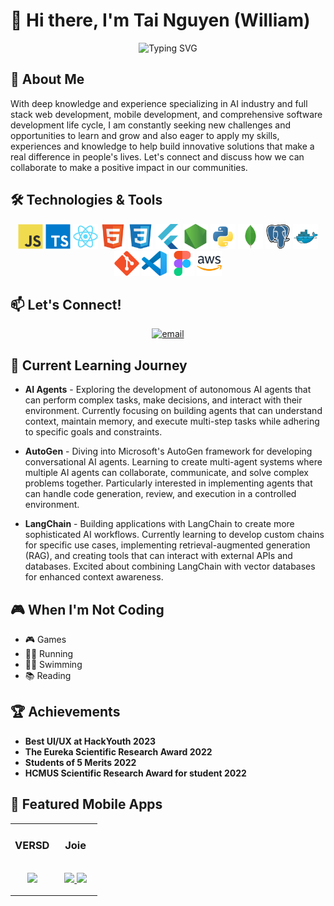# 👋 Hi there, I'm Tai Nguyen (William)

<p align="center">
  <img src="https://readme-typing-svg.herokuapp.com?font=Fira+Code&pause=1000&color=2ECC40&center=true&vCenter=true&random=false&width=435&lines=Full+Stack+Developer;AI+Enthusiast;Always+Learning+New+Things" alt="Typing SVG" />
</p>

## 🚀 About Me
With deep knowledge and experience specializing in AI industry and full stack web development, mobile development, and comprehensive software development life cycle, I am constantly seeking new challenges and opportunities to learn and grow and also eager to apply my skills, experiences and knowledge to help build innovative solutions that make a real difference in people's lives. Let's connect and discuss how we can collaborate to make a positive impact in our communities.

## 🛠️ Technologies & Tools
<p align="center">
  <!-- Frontend -->
  <img src="https://raw.githubusercontent.com/devicons/devicon/master/icons/javascript/javascript-original.svg" alt="javascript" width="40" height="40"/>
  <img src="https://raw.githubusercontent.com/devicons/devicon/master/icons/typescript/typescript-original.svg" alt="typescript" width="40" height="40"/>
  <img src="https://raw.githubusercontent.com/devicons/devicon/master/icons/react/react-original.svg" alt="react" width="40" height="40"/>
  <img src="https://raw.githubusercontent.com/devicons/devicon/master/icons/html5/html5-original.svg" alt="html5" width="40" height="40"/>
  <img src="https://raw.githubusercontent.com/devicons/devicon/master/icons/css3/css3-original.svg" alt="css3" width="40" height="40"/>

  
  <!-- Mobile -->
  <img src="https://raw.githubusercontent.com/devicons/devicon/master/icons/flutter/flutter-original.svg" alt="flutter" width="40" height="40"/>
  
  
  <!-- Backend -->
  <img src="https://raw.githubusercontent.com/devicons/devicon/master/icons/nodejs/nodejs-original.svg" alt="nodejs" width="40" height="40"/>
  <img src="https://raw.githubusercontent.com/devicons/devicon/master/icons/python/python-original.svg" alt="python" width="40" height="40"/>
  
  <!-- Database -->
  <img src="https://raw.githubusercontent.com/devicons/devicon/master/icons/mongodb/mongodb-original.svg" alt="mongodb" width="40" height="40"/>
  <img src="https://raw.githubusercontent.com/devicons/devicon/master/icons/postgresql/postgresql-original.svg" alt="postgresql" width="40" height="40"/>
  
  <!-- Tools -->
  <img src="https://raw.githubusercontent.com/devicons/devicon/master/icons/docker/docker-original.svg" alt="docker" width="40" height="40"/>
  <img src="https://raw.githubusercontent.com/devicons/devicon/master/icons/git/git-original.svg" alt="git" width="40" height="40"/>
  <img src="https://raw.githubusercontent.com/devicons/devicon/master/icons/vscode/vscode-original.svg" alt="vscode" width="40" height="40"/>
  <img src="https://raw.githubusercontent.com/devicons/devicon/master/icons/figma/figma-original.svg" alt="figma" width="40" height="40"/>

  <!-- Cloud -->
  <img src="https://raw.githubusercontent.com/devicons/devicon/master/icons/amazonwebservices/amazonwebservices-original-wordmark.svg" alt="aws" width="40" height="40"/>
</p>

## 📫 Let's Connect!
<p align="center">
  <a href="mailto:nguyentientai.3325@gmail.com">
    <img src="https://cdn.jsdelivr.net/npm/simple-icons@3.0.1/icons/gmail.svg" alt="email" width="40" height="40"/>
  </a>
</p>

## 🌱 Current Learning Journey
- **AI Agents** - Exploring the development of autonomous AI agents that can perform complex tasks, make decisions, and interact with their environment. Currently focusing on building agents that can understand context, maintain memory, and execute multi-step tasks while adhering to specific goals and constraints.

- **AutoGen** - Diving into Microsoft's AutoGen framework for developing conversational AI agents. Learning to create multi-agent systems where multiple AI agents can collaborate, communicate, and solve complex problems together. Particularly interested in implementing agents that can handle code generation, review, and execution in a controlled environment.

- **LangChain** - Building applications with LangChain to create more sophisticated AI workflows. Currently learning to develop custom chains for specific use cases, implementing retrieval-augmented generation (RAG), and creating tools that can interact with external APIs and databases. Excited about combining LangChain with vector databases for enhanced context awareness.

## 🎮 When I'm Not Coding
- 🎮 Games
- 🏃‍♂️ Running
- 🏊‍♂️ Swimming
- 📚 Reading

## 🏆 Achievements
- **Best UI/UX at HackYouth 2023**
- **The Eureka Scientific Research Award 2022**
- **Students of 5 Merits 2022**
- **HCMUS Scientific Research Award for student 2022**

## 📱 Featured Mobile Apps
<table>
  <tr>
    <td width="50%">
      <h3 align="center">VERSD</h3>
      <p align="center">
        <br/>
        <a href="https://play.google.com/store/apps/details?id=co.versd&pcampaignid=web_share">
          <img src="https://img.shields.io/badge/Google_Play-414141?style=for-the-badge&logo=google-play&logoColor=white](https://play.google.com/store/apps/details?id=co.versd&pcampaignid=web_share)"/>
        </a>
      </p>
    </td>
    <td width="50%">
      <h3 align="center">Joie</h3>
      <p align="center">
        <br/>
        <a href="https://apps.apple.com/vn/app/joie-joy-allegria-furaha/id6504542719">
          <img src="https://img.shields.io/badge/App_Store-0D96F6?style=for-the-badge&logo=app-store&logoColor=white"/>
        </a>
        <a href="[play-store-link](https://play.google.com/store/apps/details?id=com.wejoie.app&pcampaignid=web_share)">
          <img src="https://img.shields.io/badge/Google_Play-414141?style=for-the-badge&logo=google-play&logoColor=white](https://play.google.com/store/apps/details?id=com.wejoie.app&pcampaignid=web_share)"/>
        </a>
      </p>
    </td>
  </tr>
</table>
